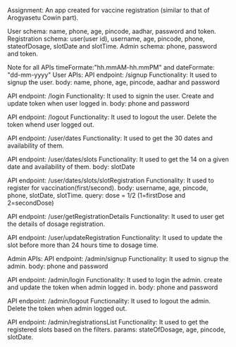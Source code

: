 Assignment: An app created for vaccine registration (similar to that of Arogyasetu Cowin part).

User schema: name, phone, age, pincode, aadhar, password and token.
Registration schema: user(user id), username, age, pincode, phone, stateofDosage, slotDate and slotTime.
Admin schema: phone, password and token.

Note for all APIs timeFormate:"hh.mmAM-hh.mmPM" and dateFormate: "dd-mm-yyyy"
User APIs:
API endpoint: /signup
Functionality: It used to signup the user.
body: name, phone, age, pincode, aadhar and password

API endpoint: /login
Functionality: It used to signin the user. Create and update token when user logged in.
body: phone and password

API endpoint: /logout
Functionality: It used to logout the user. Delete the token whend user logged out.

API endpoint: /user/dates
Functionality: It used to get the 30 dates and availability of them.

API endpoint: /user/dates/slots
Functionality: It used to get the 14 on a given date and availability of them.
body: slotDate

API endpoint: /user/dates/slots/slotRegistration
Functionality: It used to register for vaccination(first/second).
body: username, age, pincode, phone, slotDate, slotTime.
query: dose = 1/2 (1=firstDose and 2=secondDose)

API endpoint: /user/getRegistrationDetails
Functionality: It used to user get the details of dosage registration.

API endpoint: /user/updateRegistration
Functionality: It used to update the slot before more than 24 hours time to dosage time.

Admin APIs:
API endpoint: /admin/signup
Functionality: It used to signup the admin.
body: phone and password

API endpoint: /admin/login
Functionality: It used to login the admin. create and update the token when admin logged in.
body: phone and password

API endpoint: /admin/logout
Functionality: It used to logout the admin. Delete the token when admin logged out.

API endpoint: /admin/registrationsList
Functionality: It used to get the registered slots based on the filters.
params: stateOfDosage, age, pincode, slotDate.
